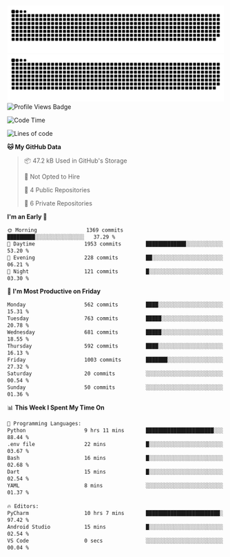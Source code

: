 <img src="https://github.com/nielsbaggerman/nielsbaggerman/blob/output/github-contribution-grid-snake.svg#gh-light-mode-only" alt="GitHub Snake Light">
<img src="https://github.com/nielsbaggerman/nielsbaggerman/blob/output/github-contribution-grid-snake-dark.svg#gh-dark-mode-only" alt="GitHub Snake Dark">
<img src="https://komarev.com/ghpvc/?username=nielsbaggerman&amp;label=Profile+Views" alt="Profile Views Badge" />

<!--START_SECTION:waka-->
![Code Time](http://img.shields.io/badge/Code%20Time-2%2C082%20hrs%201%20min-blue)

![Lines of code](https://img.shields.io/badge/From%20Hello%20World%20I%27ve%20Written-7.1%20million%20lines%20of%20code-blue)

**🐱 My GitHub Data** 

> 📦 47.2 kB Used in GitHub's Storage 
 > 
> 🚫 Not Opted to Hire
 > 
> 📜 4 Public Repositories 
 > 
> 🔑 6 Private Repositories 
 > 
**I'm an Early 🐤** 

```text
🌞 Morning                1369 commits        █████████░░░░░░░░░░░░░░░░   37.29 % 
🌆 Daytime                1953 commits        █████████████░░░░░░░░░░░░   53.20 % 
🌃 Evening                228 commits         ██░░░░░░░░░░░░░░░░░░░░░░░   06.21 % 
🌙 Night                  121 commits         █░░░░░░░░░░░░░░░░░░░░░░░░   03.30 % 
```
📅 **I'm Most Productive on Friday** 

```text
Monday                   562 commits         ████░░░░░░░░░░░░░░░░░░░░░   15.31 % 
Tuesday                  763 commits         █████░░░░░░░░░░░░░░░░░░░░   20.78 % 
Wednesday                681 commits         █████░░░░░░░░░░░░░░░░░░░░   18.55 % 
Thursday                 592 commits         ████░░░░░░░░░░░░░░░░░░░░░   16.13 % 
Friday                   1003 commits        ███████░░░░░░░░░░░░░░░░░░   27.32 % 
Saturday                 20 commits          ░░░░░░░░░░░░░░░░░░░░░░░░░   00.54 % 
Sunday                   50 commits          ░░░░░░░░░░░░░░░░░░░░░░░░░   01.36 % 
```


📊 **This Week I Spent My Time On** 

```text
💬 Programming Languages: 
Python                   9 hrs 11 mins       ██████████████████████░░░   88.44 % 
.env file                22 mins             █░░░░░░░░░░░░░░░░░░░░░░░░   03.67 % 
Bash                     16 mins             █░░░░░░░░░░░░░░░░░░░░░░░░   02.68 % 
Dart                     15 mins             █░░░░░░░░░░░░░░░░░░░░░░░░   02.54 % 
YAML                     8 mins              ░░░░░░░░░░░░░░░░░░░░░░░░░   01.37 % 

🔥 Editors: 
PyCharm                  10 hrs 7 mins       ████████████████████████░   97.42 % 
Android Studio           15 mins             █░░░░░░░░░░░░░░░░░░░░░░░░   02.54 % 
VS Code                  0 secs              ░░░░░░░░░░░░░░░░░░░░░░░░░   00.04 % 
```


<!--END_SECTION:waka-->
